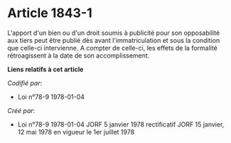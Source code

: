 # Article 1843-1

L'apport d'un bien ou d'un droit soumis à publicité pour son opposabilité aux tiers peut être publié dès avant
l'immatriculation et sous la condition que celle-ci intervienne. A compter de celle-ci, les effets de la formalité
rétroagissent à la date de son accomplissement.

**Liens relatifs à cet article**

_Codifié par_:

  - Loi n°78-9 1978-01-04

_Créé par_:

  - Loi n°78-9 1978-01-04 JORF 5 janvier 1978 rectificatif JORF 15 janvier, 12 mai 1978 en vigueur le 1er juillet 1978
